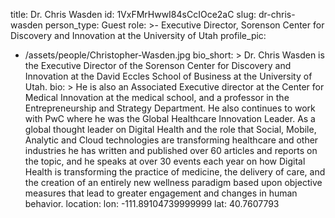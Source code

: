 title: Dr. Chris Wasden
id: 1VxFMrHwwI84sCcIOce2aC
slug: dr-chris-wasden
person_type: Guest
role: >-
  Executive Director, Sorenson Center for Discovery and Innovation at the
  University of Utah
profile_pic:
  - /assets/people/Christopher-Wasden.jpg
bio_short: >
  Dr. Chris Wasden is the Executive Director of the Sorenson Center for
  Discovery and Innovation at the David Eccles School of Business at the
  University of Utah. 
bio: >
  He is also an Associated Executive director at the Center for Medical
  Innovation at the medical school, and a professor in the Entrepreneurship and
  Strategy Department. He also continues to work with PwC where he was the
  Global Healthcare Innovation Leader. As a global thought leader on Digital
  Health and the role that Social, Mobile, Analytic and Cloud technologies are
  transforming healthcare and other industries he has written and published over
  60 articles and reports on the topic, and he speaks at over 30 events each
  year on how Digital Health is transforming the practice of medicine, the
  delivery of care, and the creation of an entirely new wellness paradigm based
  upon objective measures that lead to greater engagement and changes in human
  behavior.
location:
  lon: -111.89104739999999
  lat: 40.7607793
